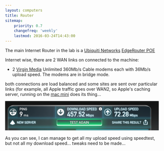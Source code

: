 ```yaml
---
layout: computers
title: Router
sitemap:
    priority: 0.7
    changefreq: 'weekly'
    lastmod: 2016-03-24T14:43:00
---
```

The main Internet Router in the lab is a [Ubiquiti Networks][1] [EdgeRouter POE][2]

Internet wise, there are 2 WAN links on connected to the machine:

* 2 [Virgin Media][3] Unlimited 360Mb/s Cable modems each with 36Mb/s upload speed. The modems are in bridge mode.

both connections are load balanced and some sites are sent over particular links (for example, all Apple traffic goes over WAN2, so Apple's caching server, running on the [mac mini][4] does its thing...

![speed test result](/post_images/20160329-speedtest.png)

As you can see, I can manage to get all my upload speed using speedtest, but not all my download speed... tweaks need to be made...

[1]: http://www.ubnt.com
[2]: https://www.ubnt.com/edgemax/edgerouter-poe/
[3]: http://www.virginmedia.ie
[4]: /Computers/macmini.html
